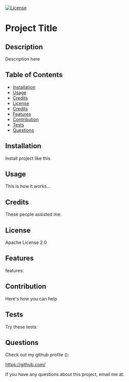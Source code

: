 
  [![License](https://img.shields.io/badge/License-Apache_2.0-blue.svg)](https://opensource.org/licenses/Apache-2.0)
  
  # Project Title

  ## Description
  
  Description here

  ## Table of Contents

  - [Installation](#installation)
  - [Usage](#usage)
  - [Credits](#credits)
  - [License](#license)
  - [Credits](#credits)
  - [Features](#features)
  - [Contribution](#contribution)
  - [Tests](#tests)
  - [Questions](#questions)

  ## Installation
  
  Install project like this

  ## Usage
  
  This is how it works...

  ## Credits

  These people assisted me:

  ## License
  
  Apache License 2.0

  ## Features 

  features:

  ## Contribution

  Here's how you can help

  ## Tests

  Try these tests:

  ## Questions

  Check out my github profile ():

  https://github.com/

  If you have any questions about this project, email me at:

  


